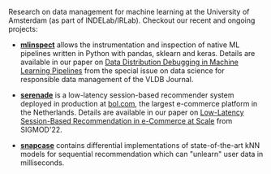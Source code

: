 Research on data management for machine learning at the University of Amsterdam (as part of INDELab/IRLab). Checkout our recent and ongoing projects:
 
 * __[mlinspect](github.com/amsterdata/mlinspect)__ allows the instrumentation and inspection of native ML pipelines written in Python with pandas, sklearn and keras. Details are available in our paper on [Data Distribution Debugging in Machine Learning Pipelines](https://ssc.io/pdf/mlinspect-journal.pdf) from the special issue on data science for responsible data management of the VLDB Journal.
 
 * __[serenade](github.com/amsterdata/serenade)__ is a low-latency session-based recommender system deployed in production at [bol.com](https://bol.com), the largest e-commerce platform in the Netherlands. Details are available in our paper on [Low-Latency Session-Based Recommendation in e-Commerce at Scale](https://ssc.io/pdf/modds003.pdf) from SIGMOD'22.
 
 * __[snapcase](github.com/amsterdata/snapcase)__ contains differential implementations of state-of-the-art kNN models for sequential recommendation which can "unlearn" user data in milliseconds. 
